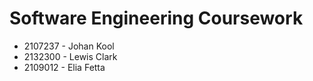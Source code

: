 # Software Engineering Coursework

- 2107237 - Johan Kool
- 2132300 - Lewis Clark
- 2109012 - Elia Fetta
